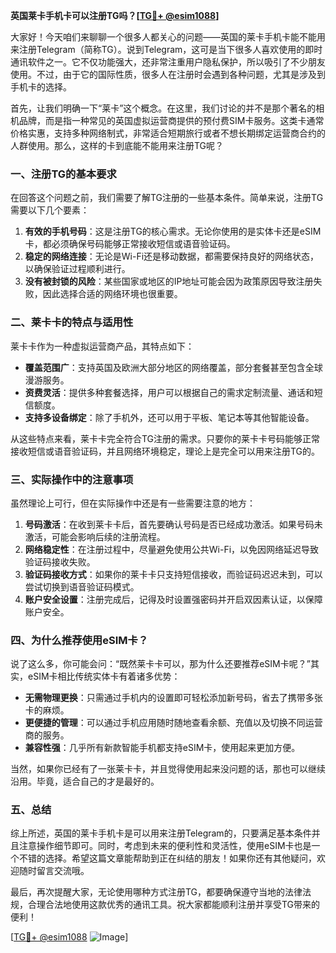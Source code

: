 **英国莱卡手机卡可以注册TG吗？[[TG💪+ @esim1088](https://t.me/s/esim1088)]**

大家好！今天咱们来聊聊一个很多人都关心的问题——英国的莱卡手机卡能不能用来注册Telegram（简称TG）。说到Telegram，这可是当下很多人喜欢使用的即时通讯软件之一。它不仅功能强大，还非常注重用户隐私保护，所以吸引了不少朋友使用。不过，由于它的国际性质，很多人在注册时会遇到各种问题，尤其是涉及到手机卡的选择。

首先，让我们明确一下“莱卡”这个概念。在这里，我们讨论的并不是那个著名的相机品牌，而是指一种常见的英国虚拟运营商提供的预付费SIM卡服务。这类卡通常价格实惠，支持多种网络制式，非常适合短期旅行或者不想长期绑定运营商合约的人群使用。那么，这样的卡到底能不能用来注册TG呢？

### 一、注册TG的基本要求

在回答这个问题之前，我们需要了解TG注册的一些基本条件。简单来说，注册TG需要以下几个要素：

1. **有效的手机号码**：这是注册TG的核心需求。无论你使用的是实体卡还是eSIM卡，都必须确保号码能够正常接收短信或语音验证码。
2. **稳定的网络连接**：无论是Wi-Fi还是移动数据，都需要保持良好的网络状态，以确保验证过程顺利进行。
3. **没有被封锁的风险**：某些国家或地区的IP地址可能会因为政策原因导致注册失败，因此选择合适的网络环境也很重要。

### 二、莱卡卡的特点与适用性

莱卡卡作为一种虚拟运营商产品，其特点如下：

- **覆盖范围广**：支持英国及欧洲大部分地区的网络覆盖，部分套餐甚至包含全球漫游服务。
- **资费灵活**：提供多种套餐选择，用户可以根据自己的需求定制流量、通话和短信额度。
- **支持多设备绑定**：除了手机外，还可以用于平板、笔记本等其他智能设备。

从这些特点来看，莱卡卡完全符合TG注册的需求。只要你的莱卡卡号码能够正常接收短信或语音验证码，并且网络环境稳定，理论上是完全可以用来注册TG的。

### 三、实际操作中的注意事项

虽然理论上可行，但在实际操作中还是有一些需要注意的地方：

1. **号码激活**：在收到莱卡卡后，首先要确认号码是否已经成功激活。如果号码未激活，可能会影响后续的注册流程。
2. **网络稳定性**：在注册过程中，尽量避免使用公共Wi-Fi，以免因网络延迟导致验证码接收失败。
3. **验证码接收方式**：如果你的莱卡卡只支持短信接收，而验证码迟迟未到，可以尝试切换到语音验证码模式。
4. **账户安全设置**：注册完成后，记得及时设置强密码并开启双因素认证，以保障账户安全。

### 四、为什么推荐使用eSIM卡？

说了这么多，你可能会问：“既然莱卡卡可以，那为什么还要推荐eSIM卡呢？”其实，eSIM卡相比传统实体卡有着诸多优势：

- **无需物理更换**：只需通过手机内的设置即可轻松添加新号码，省去了携带多张卡的麻烦。
- **更便捷的管理**：可以通过手机应用随时随地查看余额、充值以及切换不同运营商的服务。
- **兼容性强**：几乎所有新款智能手机都支持eSIM卡，使用起来更加方便。

当然，如果你已经有了一张莱卡卡，并且觉得使用起来没问题的话，那也可以继续沿用。毕竟，适合自己的才是最好的。

### 五、总结

综上所述，英国的莱卡手机卡是可以用来注册Telegram的，只要满足基本条件并且注意操作细节即可。同时，考虑到未来的便利性和灵活性，使用eSIM卡也是一个不错的选择。希望这篇文章能帮助到正在纠结的朋友！如果你还有其他疑问，欢迎随时留言交流哦。

最后，再次提醒大家，无论使用哪种方式注册TG，都要确保遵守当地的法律法规，合理合法地使用这款优秀的通讯工具。祝大家都能顺利注册并享受TG带来的便利！

[[TG💪+ @esim1088](https://t.me/s/esim1088) ![Image](https://i.postimg.cc/4NQfJmqS/Snipaste-2025-05-13-00-14-12.png)]